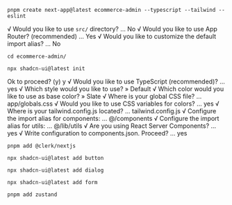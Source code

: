 ```pnpm create next-app@latest ecommerce-admin --typescript --tailwind --eslint```

√ Would you like to use `src/` directory? ... No 
√ Would you like to use App Router? (recommended) ... Yes
√ Would you like to customize the default import alias? ... No

```cd ecommerce-admin/```

```npx shadcn-ui@latest init```

Ok to proceed? (y) y
√ Would you like to use TypeScript (recommended)? ... yes
√ Which style would you like to use? » Default
√ Which color would you like to use as base color? » Slate
√ Where is your global CSS file? ... app/globals.css
√ Would you like to use CSS variables for colors? ... yes
√ Where is your tailwind.config.js located? ... tailwind.config.js
√ Configure the import alias for components: ... @/components
√ Configure the import alias for utils: ... @/lib/utils
√ Are you using React Server Components? ... yes
√ Write configuration to components.json. Proceed? ... yes

```pnpm add @clerk/nextjs```

```npx shadcn-ui@latest add button```

```npx shadcn-ui@latest add dialog```

```npx shadcn-ui@latest add form```

```pnpm add zustand```